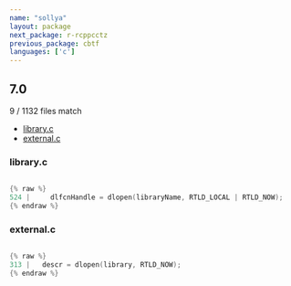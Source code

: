 ```yaml
---
name: "sollya"
layout: package
next_package: r-rcppcctz
previous_package: cbtf
languages: ['c']
---
```

## 7.0
9 / 1132 files match

 - [library.c](#libraryc)
 - [external.c](#externalc)

### library.c

```c

{% raw %}
524 |     dlfcnHandle = dlopen(libraryName, RTLD_LOCAL | RTLD_NOW);
{% endraw %}

```
### external.c

```c

{% raw %}
313 |   descr = dlopen(library, RTLD_NOW);
{% endraw %}

```